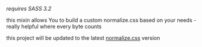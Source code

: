 *requires SASS 3.2*

this mixin allows You to build a custom normalize.css based on your needs - really helpful where every byte counts

this project will be updated to the latest [normalize.css](http://necolas.github.com/normalize.css/ "be sure to check out the original!") version

